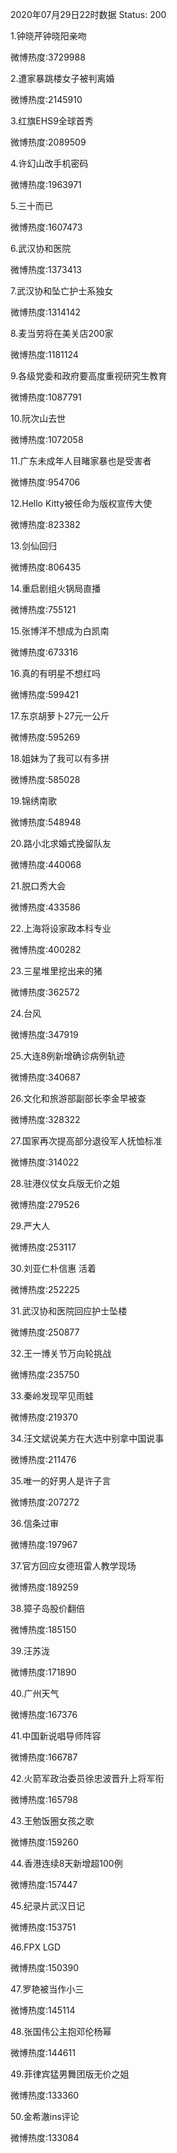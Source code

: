 2020年07月29日22时数据
Status: 200

1.钟晓芹钟晓阳亲吻

微博热度:3729988

2.遭家暴跳楼女子被判离婚

微博热度:2145910

3.红旗EHS9全球首秀

微博热度:2089509

4.许幻山改手机密码

微博热度:1963971

5.三十而已

微博热度:1607473

6.武汉协和医院

微博热度:1373413

7.武汉协和坠亡护士系独女

微博热度:1314142

8.麦当劳将在美关店200家

微博热度:1181124

9.各级党委和政府要高度重视研究生教育

微博热度:1087791

10.阮次山去世

微博热度:1072058

11.广东未成年人目睹家暴也是受害者

微博热度:954706

12.Hello Kitty被任命为版权宣传大使

微博热度:823382

13.剑仙回归

微博热度:806435

14.重启剧组火锅局直播

微博热度:755121

15.张博洋不想成为白凯南

微博热度:673316

16.真的有明星不想红吗

微博热度:599421

17.东京胡萝卜27元一公斤

微博热度:595269

18.姐妹为了我可以有多拼

微博热度:585028

19.锦绣南歌

微博热度:548948

20.路小北求婚式挽留队友

微博热度:440068

21.脱口秀大会

微博热度:433586

22.上海将设家政本科专业

微博热度:400282

23.三星堆里挖出来的猪

微博热度:362572

24.台风

微博热度:347919

25.大连8例新增确诊病例轨迹

微博热度:340687

26.文化和旅游部副部长李金早被查

微博热度:328322

27.国家再次提高部分退役军人抚恤标准

微博热度:314022

28.驻港仪仗女兵版无价之姐

微博热度:279526

29.严大人

微博热度:253117

30.刘亚仁朴信惠 活着

微博热度:252225

31.武汉协和医院回应护士坠楼

微博热度:250877

32.王一博关节万向轮挑战

微博热度:235750

33.秦岭发现罕见雨蛙

微博热度:219370

34.汪文斌说美方在大选中别拿中国说事

微博热度:211476

35.唯一的好男人是许子言

微博热度:207272

36.信条过审

微博热度:197967

37.官方回应女德班雷人教学现场

微博热度:189259

38.獐子岛股价翻倍

微博热度:185150

39.汪苏泷

微博热度:171890

40.广州天气

微博热度:167376

41.中国新说唱导师阵容

微博热度:166787

42.火箭军政治委员徐忠波晋升上将军衔

微博热度:165798

43.王勉饭圈女孩之歌

微博热度:159260

44.香港连续8天新增超100例

微博热度:157447

45.纪录片武汉日记

微博热度:153751

46.FPX LGD

微博热度:150390

47.罗艳被当作小三

微博热度:145114

48.张国伟公主抱邓伦杨幂

微博热度:144611

49.菲律宾猛男舞团版无价之姐

微博热度:133360

50.金希澈ins评论

微博热度:133084

